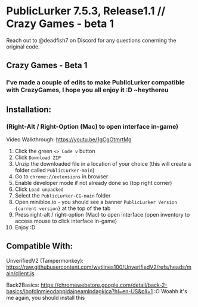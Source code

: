 # PublicLurker 7.5.3, Release1.1 // Crazy Games - beta 1

Reach out to @deadfish7 on Discord for any questions conerning the original code.

## Crazy Games - Beta 1

### I've made a couple of edits to make PublicLurker compatible with CrazyGames, I hope you all enjoy it :D ~heythereu

## Installation:

### (Right-Alt / Right-Option (Mac) to open interface in-game)

Video Walkthrough: https://youtu.be/1gCgOtmrtMg

1. Click the green `<> Code v` button
2. Click `Download ZIP`
3. Unzip the downloaded file in a location of your choice (this will create a folder called `PublicLurker-main`)
4. Go to `chrome://extensions` in browser
5. Enable developer mode if not already done so (top right corner)
6. Click `Load unpacked`
7. Select the `PublicLurker-CG-main` folder
8. Open miniblox.io - you should see a banner `PublicLurker Version {current version}` at the top of the tab
9. Press right-alt / right-option (Mac) to open interface (open inventory to access mouse to click interface in-game)
10. Enjoy :D

## Compatible With:
UnverifiedV2 (Tampermonkey): https://raw.githubusercontent.com/wytlines100/UnverifiedV2/refs/heads/main/client.js

Back2Basics: https://chromewebstore.google.com/detail/back-2-basics/ibofdlnmieodappidajpeamlpdagkjca?hl=en-US&pli=1 :O Woahh it's me again, you should install this
